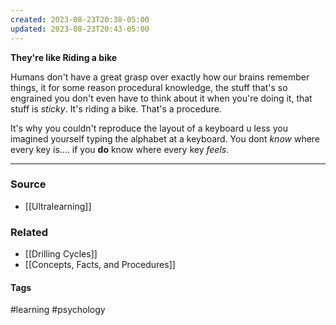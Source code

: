 ```yaml
---
created: 2023-08-23T20:38-05:00
updated: 2023-08-23T20:43-05:00
---
```

**They're like Riding a bike**

Humans don't have a great grasp over exactly how our brains remember things,  it for some reason procedural knowledge, the stuff that's so engrained you don't even have to think about it when you're doing it, that stuff is *sticky*. It's riding a bike. That's a procedure. 

It's why you couldn't reproduce the layout of a keyboard u less you imagined yourself typing the alphabet at a keyboard. You dont *know* where every key is....  if you **do** know where every key *feels*. 

---
### Source
- [[Ultralearning]]

### Related
- [[Drilling Cycles]]
- [[Concepts, Facts, and Procedures]]

#### Tags
#learning #psychology 